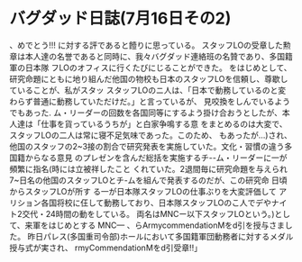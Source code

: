 # バグダッド日誌(7月16日その2)

、めでとう!!!
に対する評であると饐りに思っている。
スタッフLOの受章した勲章は本人達の名誉であると同時に、我々バグダッド連絡班の名贊であり、多国籍軍の日本隊
フLOのオフィスに行くたびにじることができた。
をはじめとして、研究命題にともに地り組んだ他国の物校も日本のスタッフLOを信頼し、尊歇していることが、私がスタッ
スタッフLOのニ人は、「日本で動務しているのと変わらず普通に動務していただけだ。」と言っているが、
見咬換をしんでいるようでもあった.
ム・リーダーの回数を各国同等にするよう掛け合おうとしたが、本人達は「仕事を貨っているうちが」と白家争鳴する意
をまとめるのは大変で、スタッフLOの二人は常に寝不足気味であった。このため、
もあったが…)され、他国のスタッフの2~3接の割合で研究発表を実施していた。文化・習慣の違う多国籍からなる意見
のプレゼンを含んだ総括を実施するチ--ム・リーダーに一が頻繁に指名(時には立被祥したこと
くれていた。2退間毎に研究命題を与えられ7~日名の他国のスタッフLOとチ-ムを組んで発表するのだが、この研究命
日頃からスタッフLOが所す
る一が日本隊スタッフLOの仕事ぶりを大変評価して
アリション各国将校に仼して動務しており、日本隊スタッフLOのこ人でデやナイト2交代・24時間の動をしている。
両名はMNCー以下スタッフLOという。)として、来軍をはじめとする
MNC—
、らArmycommendationMをd引を授与さました。
昨日パレス(多国重司令部)ホールにおいて多国籍軍団動務者に対するメダル授与式が実され、
rmyCommendationMをd引受章!!」
